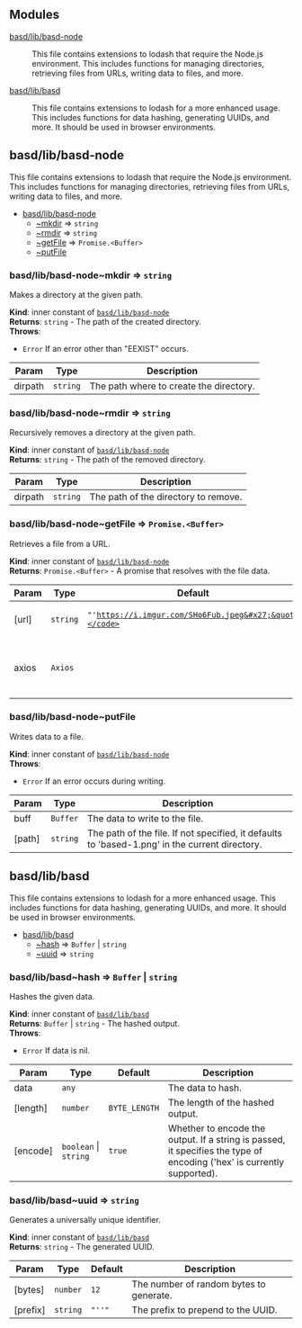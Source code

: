 ## Modules

<dl>
<dt><a href="#module_basd/lib/basd-node">basd/lib/basd-node</a></dt>
<dd><p>This file contains extensions to lodash that require the Node.js environment.
This includes functions for managing directories, retrieving files from URLs, writing data to files, and more.</p>
</dd>
<dt><a href="#module_basd/lib/basd">basd/lib/basd</a></dt>
<dd><p>This file contains extensions to lodash for a more enhanced usage.
This includes functions for data hashing, generating UUIDs, and more. 
It should be used in browser environments.</p>
</dd>
</dl>

<a name="module_basd/lib/basd-node"></a>

## basd/lib/basd-node
This file contains extensions to lodash that require the Node.js environment.
This includes functions for managing directories, retrieving files from URLs, writing data to files, and more.


* [basd/lib/basd-node](#module_basd/lib/basd-node)
    * [~mkdir](#module_basd/lib/basd-node..mkdir) ⇒ <code>string</code>
    * [~rmdir](#module_basd/lib/basd-node..rmdir) ⇒ <code>string</code>
    * [~getFile](#module_basd/lib/basd-node..getFile) ⇒ <code>Promise.&lt;Buffer&gt;</code>
    * [~putFile](#module_basd/lib/basd-node..putFile)

<a name="module_basd/lib/basd-node..mkdir"></a>

### basd/lib/basd-node~mkdir ⇒ <code>string</code>
Makes a directory at the given path.

**Kind**: inner constant of [<code>basd/lib/basd-node</code>](#module_basd/lib/basd-node)  
**Returns**: <code>string</code> - The path of the created directory.  
**Throws**:

- <code>Error</code> If an error other than "EEXIST" occurs.


| Param | Type | Description |
| --- | --- | --- |
| dirpath | <code>string</code> | The path where to create the directory. |

<a name="module_basd/lib/basd-node..rmdir"></a>

### basd/lib/basd-node~rmdir ⇒ <code>string</code>
Recursively removes a directory at the given path.

**Kind**: inner constant of [<code>basd/lib/basd-node</code>](#module_basd/lib/basd-node)  
**Returns**: <code>string</code> - The path of the removed directory.  

| Param | Type | Description |
| --- | --- | --- |
| dirpath | <code>string</code> | The path of the directory to remove. |

<a name="module_basd/lib/basd-node..getFile"></a>

### basd/lib/basd-node~getFile ⇒ <code>Promise.&lt;Buffer&gt;</code>
Retrieves a file from a URL.

**Kind**: inner constant of [<code>basd/lib/basd-node</code>](#module_basd/lib/basd-node)  
**Returns**: <code>Promise.&lt;Buffer&gt;</code> - A promise that resolves with the file data.  

| Param | Type | Default | Description |
| --- | --- | --- | --- |
| [url] | <code>string</code> | <code>&quot;&#x27;https://i.imgur.com/SHo6Fub.jpeg&#x27;&quot;</code> | The URL of the file to retrieve. |
| axios | <code>Axios</code> |  | The Axios instance to use for the HTTP request. |

<a name="module_basd/lib/basd-node..putFile"></a>

### basd/lib/basd-node~putFile
Writes data to a file.

**Kind**: inner constant of [<code>basd/lib/basd-node</code>](#module_basd/lib/basd-node)  
**Throws**:

- <code>Error</code> If an error occurs during writing.


| Param | Type | Description |
| --- | --- | --- |
| buff | <code>Buffer</code> | The data to write to the file. |
| [path] | <code>string</code> | The path of the file. If not specified, it defaults to 'based-1.png' in the current directory. |

<a name="module_basd/lib/basd"></a>

## basd/lib/basd
This file contains extensions to lodash for a more enhanced usage.
This includes functions for data hashing, generating UUIDs, and more. 
It should be used in browser environments.


* [basd/lib/basd](#module_basd/lib/basd)
    * [~hash](#module_basd/lib/basd..hash) ⇒ <code>Buffer</code> \| <code>string</code>
    * [~uuid](#module_basd/lib/basd..uuid) ⇒ <code>string</code>

<a name="module_basd/lib/basd..hash"></a>

### basd/lib/basd~hash ⇒ <code>Buffer</code> \| <code>string</code>
Hashes the given data.

**Kind**: inner constant of [<code>basd/lib/basd</code>](#module_basd/lib/basd)  
**Returns**: <code>Buffer</code> \| <code>string</code> - The hashed output.  
**Throws**:

- <code>Error</code> If data is nil.


| Param | Type | Default | Description |
| --- | --- | --- | --- |
| data | <code>any</code> |  | The data to hash. |
| [length] | <code>number</code> | <code>BYTE_LENGTH</code> | The length of the hashed output. |
| [encode] | <code>boolean</code> \| <code>string</code> | <code>true</code> | Whether to encode the output. If a string is passed, it specifies the type of encoding ('hex' is currently supported). |

<a name="module_basd/lib/basd..uuid"></a>

### basd/lib/basd~uuid ⇒ <code>string</code>
Generates a universally unique identifier.

**Kind**: inner constant of [<code>basd/lib/basd</code>](#module_basd/lib/basd)  
**Returns**: <code>string</code> - The generated UUID.  

| Param | Type | Default | Description |
| --- | --- | --- | --- |
| [bytes] | <code>number</code> | <code>12</code> | The number of random bytes to generate. |
| [prefix] | <code>string</code> | <code>&quot;&#x27;&#x27;&quot;</code> | The prefix to prepend to the UUID. |

